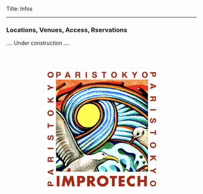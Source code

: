 Title: Infos

 ---

### Locations, Venues, Access, Rservations

.... Under construction ....


<br><br>

<p align="center">
  <img src="../images/Logo_improtech_anniv.png" width="300">
</p>
